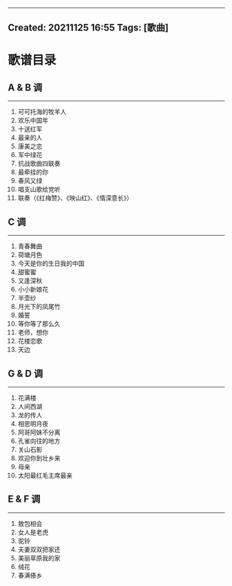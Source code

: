 
---
Created: 20211125 16:55
Tags: [歌曲]
---

# 歌谱目录

## A & B 调
---

1.  可可托海的牧羊人
2.  欢乐中国年
3.  十送红军
4.  最亲的人
5.  康美之恋
6.  军中绿花
7.  抗战歌曲四联奏
8.  最牵挂的你
9.  春风又绿
10. 唱支山歌给党听
11. 联奏（《红梅赞》、《映山红》、《情深意长》）









## C 调
---

1.  青春舞曲
2.  荷塘月色
3.  今天是你的生日我的中国
4.  甜蜜蜜
5.  又逢深秋
6.  小小新娘花
7.  半壶纱
8.  月光下的凤尾竹
9.  婚誓
10. 等你等了那么久
11. 老师，想你
12. 花楼恋歌
13. 天边







## G & D 调
---

1.  花满楼
2.  人间西湖
3.  龙的传人
4.  相思明月夜
5.  阿哥阿妹不分离
6.  孔雀向往的地方
7.  关山石影
8.  欢迎你到壮乡来
9.  母亲
10. 太阳最红毛主席最亲













## E & F 调
---

1.  敖包相会
2.  女人是老虎
3.  驼铃
4.  夫妻双双把家还
5.  美丽草原我的家
6.  绒花
7.  春满傣乡













